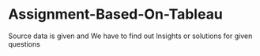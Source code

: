 # Assignment-Based-On-Tableau
Source data is given and We have to find out Insights or solutions for given questions
